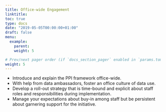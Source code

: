 ```yaml
---
title: Office-wide Engagement
linktitle:
toc: true
type: docs
date: "2019-05-05T00:00:00+01:00"
draft: false
menu:
  example:
    parent: 
    weight: 5

# Prev/next pager order (if `docs_section_pager` enabled in `params.toml`)
weight: 5
---
```


- Introduce and explain the PPI framework office-wide. 
- With help from data ambassadors, foster an office culture of data use. 
- Develop a roll-out strategy that is time-bound and explicit about staff roles and responsibilities during implementation. 
- Manage your expectations about buy-in among staff but be persistent about garnering support for the initiative.  
